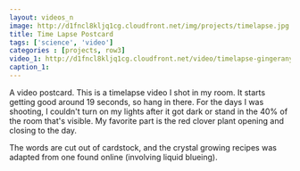 ```yaml
---
layout: videos_n
image: http://d1fncl8kljq1cg.cloudfront.net/img/projects/timelapse.jpg
title: Time Lapse Postcard
tags: ['science', 'video']
categories : [projects, row3]
video_1: http://d1fncl8kljq1cg.cloudfront.net/video/timelapse-gingeranyhow.m4v
caption_1: 
---
```

<p>A video postcard. This is a timelapse video I shot in my room. It starts getting good around 19 seconds, so hang in there. For the days I was shooting, I couldn't turn on my lights after it got dark or stand in the 40% of the room that's visible. My favorite part is the red clover plant opening and closing to the day.</p>
<p>The words are cut out of cardstock, and the crystal growing recipes was adapted from one found online (involving liquid blueing).</p>
